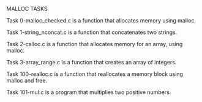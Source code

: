 MALLOC TASKS

Task 0-malloc_checked.c is a function that allocates memory using malloc.

Task 1-string_nconcat.c is a function that concatenates two strings.

Task 2-calloc.c is a function that allocates memory for an array, using malloc.

Task 3-array_range.c is a function that creates an array of integers.

Task 100-realloc.c is a function that reallocates a memory block using malloc and free.

Task 101-mul.c is a program that multiplies two positive numbers.


